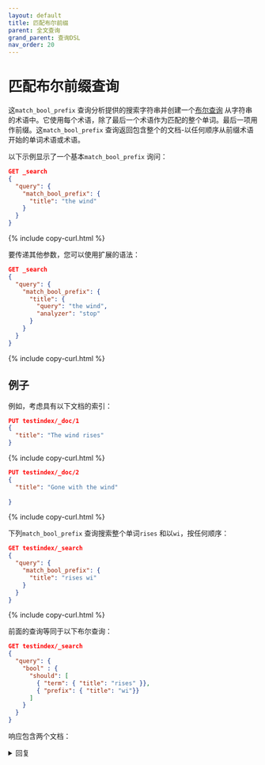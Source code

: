 ```yaml
---
layout: default
title: 匹配布尔前缀
parent: 全文查询
grand_parent: 查询DSL
nav_order: 20
---
```


# 匹配布尔前缀查询

这`match_bool_prefix` 查询分析提供的搜索字符串并创建一个[布尔查询]({{site.url}}{{site.baseurl}}/query-dsl/compound/bool/) 从字符串的术语中。它使用每个术语，除了最后一个术语作为匹配的整个单词。最后一项用作前缀。这`match_bool_prefix` 查询返回包含整个的文档-以任何顺序从前缀术语开始的单词术语或术语。

以下示例显示了一个基本`match_bool_prefix` 询问：

```json
GET _search
{
  "query": {
    "match_bool_prefix": {
      "title": "the wind"
    }
  }
}
```
{% include copy-curl.html %}

要传递其他参数，您可以使用扩展的语法：

```json
GET _search
{
  "query": {
    "match_bool_prefix": {
      "title": {
        "query": "the wind",
        "analyzer": "stop"
      }
    }
  }
}
```
{% include copy-curl.html %}

## 例子

例如，考虑具有以下文档的索引：

```json
PUT testindex/_doc/1
{
  "title": "The wind rises"
}
```
{% include copy-curl.html %}

```json
PUT testindex/_doc/2
{
  "title": "Gone with the wind"
  
}
```
{% include copy-curl.html %}

下列`match_bool_prefix` 查询搜索整个单词`rises` 和以`wi`，按任何顺序：

```json
GET testindex/_search
{
  "query": {
    "match_bool_prefix": {
      "title": "rises wi"
    }
  }
}
```
{% include copy-curl.html %}

前面的查询等同于以下布尔查询：

```json
GET testindex/_search
{
  "query": {
    "bool" : {
      "should": [
        { "term": { "title": "rises" }},
        { "prefix": { "title": "wi"}}
      ]
    }
  }
}
```

响应包含两个文档：

<details closed markdown="block">
  <summary>
    回复
  </summary>
  {: .text-delta}

```json
{
  "took": 15,
  "timed_out": false,
  "_shards": {
    "total": 1,
    "successful": 1,
    "skipped": 0,
    "failed": 0
  },
  "hits": {
    "total": {
      "value": 2,
      "relation": "eq"
    },
    "max_score": 1.73617,
    "hits": [
      {
        "_index": "testindex",
        "_id": "1",
        "_score": 1.73617,
        "_source": {
          "title": "The wind rises"
        }
      },
      {
        "_index": "testindex",
        "_id": "2",
        "_score": 1,
        "_source": {
          "title": "Gone with the wind"
        }
      }
    ]
  }
}
```

</delect>

## 这`match_bool_prefix` 和`match_phrase_prefix` 查询

这`match_bool_prefix` 查询与任何位置的术语匹配，而`match_phrase_prefix` 查询将术语与整个短语匹配。为了说明差异，再次考虑`match_bool_prefix` 从上一节查询：

```json
GET testindex/_search
{
  "query": {
    "match_bool_prefix": {
      "title": "rises wi"
    }
  }
}
```
{% include copy-curl.html %}

两个都`The wind rises` 和`Gone with the wind` 匹配搜索词，因此查询返回两个文档。

现在运行一个`match_phrase_prefix` 在同一索引上查询：

```json
GET testindex/_search
{
  "query": {
    "match_phrase_prefix": {
      "title": "rises wi"
    }
  }
}
```
{% include copy-curl.html %}

响应没有返回文档，因为没有任何文档包含短语`rises wi` 按照指定的顺序。

## 分析仪

默认情况下，当您在`text` 字段，使用与字段关联的索引分析仪分析搜索文本。您可以在`analyzer` 范围：

```json
GET testindex/_search
{
  "query": {
    "match_bool_prefix": {
      "title": {
        "query": "rise the wi",
        "analyzer": "stop"
      }
    }
  }
}
```
{% include copy-curl.html %}
 
## 参数

查询接受字段的名称（`<field>`）作为顶部-级别参数：

```json
GET _search
{
  "query": {
    "match_bool_prefix": {
      "<field>": {
        "query": "text to search for",
        ... 
      }
    }
  }
}
```
{% include copy-curl.html %}

这`<field>` 接受以下参数。除所有参数外`query` 是可选的。

范围| 数据类型| 描述
:--- | :--- | :---
`query` | 细绳| 文本，数字，布尔值或用于搜索的日期。必需的。
`analyzer` | 细绳| 这[分析仪]({{site.url}}{{site.baseurl}}/analyzers/index/) 用于引导查询字符串文本。默认是索引-指定的时间分析仪`default_field`。如果未针对`default_field`， 这`analyzer` 是索引的默认分析仪。
`fuzziness` | `AUTO`，`0`，或一个积极的整数| 在确定一个术语是否匹配值时，将一个单词更改为另一个单词所需的字符编辑数量（插入，删除，替换）。例如，`wined` 和`wind` 是1.默认`AUTO`，根据每个学期的长度选择一个值，对于大多数用例，是一个不错的选择。
`fuzzy_rewrite` | 细绳| 确定OpenSearch如何重写查询。有效值是`constant_score`，`scoring_boolean`，`constant_score_boolean`，`top_terms_N`，`top_terms_boost_N`， 和`top_terms_blended_freqs_N`。如果是`fuzziness` 参数不是`0`，查询使用`fuzzy_rewrite` 的方法`top_terms_blended_freqs_${max_expansions}` 默认情况下。默认为`constant_score`。
`fuzzy_transpositions` | 布尔| 环境`fuzzy_transpositions` 到`true` （默认）在插入，删除和替代操作中添加相邻字符的互换`fuzziness` 选项。例如，`wind` 和`wnid` 是1`fuzzy_transpositions` 是真的（交换"n" 和"i"）和2如果是错误的（删除"n"， 插入"n"）。如果`fuzzy_transpositions` 是错误的，`rewind` 和`wnid` 距离有相同的距离（2）`wind`，尽管人类越来越多-以中心的看法`wnid` 是一个明显的错别字。对于大多数用例，默认值是一个不错的选择。
`max_expansions` | 正整数|  查询可以扩展的最大术语数量。模糊的查询“扩展为”在指定距离内的许多匹配术语`fuzziness`。然后OpenSearch尝试匹配这些术语。默认为`50`。
`minimum_should_match` | 正整数，正数，正百分比，组合| 如果查询字符串包含多个搜索术语，并且您使用`or` 操作员，需要将文档匹配的术语数量被视为匹配。例如，如果`minimum_should_match` 是2，`wind often rising` 不匹配`The Wind Rises.` 如果`minimum_should_match` 是`1`， 它匹配。有关详细信息，请参阅[最低应匹配]({{site.url}}{{site.baseurl}}/query-dsl/minimum-should-match/)。
`operator` | 细绳| 如果查询字符串包含多个搜索术语，则所有术语是否需要匹配（`and`）或只需要一个术语匹配（`or`）文档被视为匹配项。有效值是`or` 和`and`。默认为`or`。
`prefix_length` | 非-负整数| 在模糊性中未考虑的领先角色的数量。默认为`0`。

这`fuzziness`，`fuzzy_transpositions`，`fuzzy_rewrite`，`max_expansions`， 和`prefix_length` 参数可以应用于除最后一项以外的所有术语构建的术语次数。它们对最后一届构建的前缀查询没有任何影响。
{: .note}


